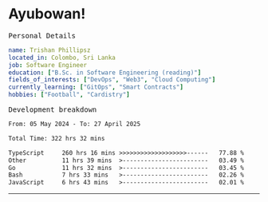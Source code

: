 # Ayubowan!

<samp>Personal Details</samp>

```yaml
name: Trishan Phillipsz
located_in: Colombo, Sri Lanka
job: Software Engineer
education: ["B.Sc. in Software Engineering (reading)"]
fields_of_interests: ["DevOps", "Web3", "Cloud Computing"]
currently_learning: ["GitOps", "Smart Contracts"]
hobbies: ["Football", "Cardistry"]
```

<samp>Development breakdown</samp>

<!--START_SECTION:waka-->

```txt
From: 05 May 2024 - To: 27 April 2025

Total Time: 322 hrs 32 mins

TypeScript     260 hrs 16 mins >>>>>>>>>>>>>>>>>>>------   77.88 %
Other          11 hrs 39 mins  >------------------------   03.49 %
Go             11 hrs 32 mins  >------------------------   03.45 %
Bash           7 hrs 33 mins   >------------------------   02.26 %
JavaScript     6 hrs 43 mins   >------------------------   02.01 %
```

<!--END_SECTION:waka-->

---
